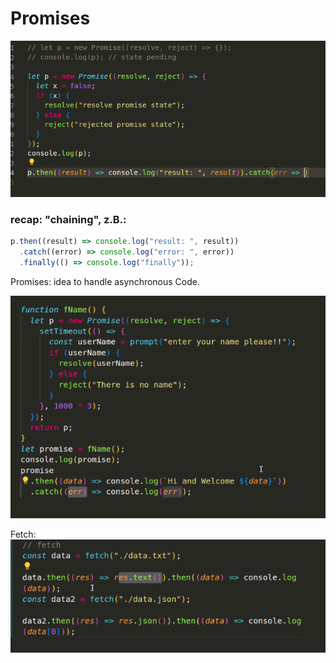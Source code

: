 # Promises

![Alt text](image.png)

### recap: "chaining", z.B.:

```js
p.then((result) => console.log("result: ", result))
  .catch((error) => console.log("error: ", error))
  .finally(() => console.log("finally"));
```

Promises: idea to handle asynchronous Code.

![Alt text](image-1.png)

Fetch:
![Alt text](image-2.png)
